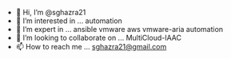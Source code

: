 - 👋 Hi, I’m @sghazra21
- 👀 I’m interested in ... automation
- 🌱 I’m expert in ... ansible vmware aws vmware-aria automation
- 💞️ I’m looking to collaborate on ... MultiCloud-IAAC
- 📫 How to reach me ... sghazra21@gmail.com

<!---
sghazra21/sghazra21 is a ✨ special ✨ repository because its `README.md` (this file) appears on your GitHub profile.
You can click the Preview link to take a look at your changes.
--->
